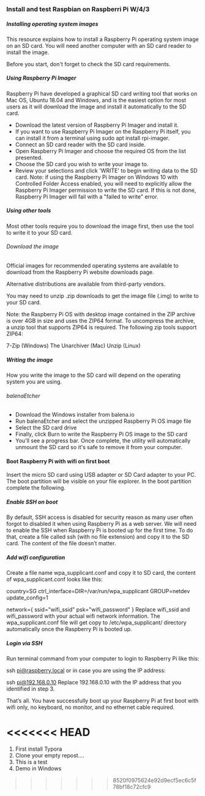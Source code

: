 ### Install and test Raspbian on Raspberri Pi W/4/3

##### Installing operating system images

This resource explains how to install a Raspberry Pi operating system image on an SD card. You will need another computer with an SD card reader to install the image.

Before you start, don't forget to check the SD card requirements.

##### Using Raspberry Pi Imager

Raspberry Pi have developed a graphical SD card writing tool that works on Mac OS, Ubuntu 18.04 and Windows, and is the easiest option for most users as it will download the image and install it automatically to the SD card.

- Download the latest version of Raspberry Pi Imager and install it.
- If you want to use Raspberry Pi Imager on the Raspberry Pi itself, you can install it from a terminal using sudo apt install rpi-imager.
- Connect an SD card reader with the SD card inside.
- Open Raspberry Pi Imager and choose the required OS from the list presented.
- Choose the SD card you wish to write your image to.
- Review your selections and click 'WRITE' to begin writing data to the SD card.
  Note: if using the Raspberry Pi Imager on Windows 10 with Controlled Folder Access enabled, you will need to explicitly allow the Raspberry Pi Imager permission to write the SD card. If this is not done, Raspberry Pi Imager will fail with a "failed to write" error.

##### Using other tools

Most other tools require you to download the image first, then use the tool to write it to your SD card.

###### Download the image

Official images for recommended operating systems are available to download from the Raspberry Pi website downloads page.

Alternative distributions are available from third-party vendors.

You may need to unzip .zip downloads to get the image file (.img) to write to your SD card.

Note: the Raspberry Pi OS with desktop image contained in the ZIP archive is over 4GB in size and uses the ZIP64 format. To uncompress the archive, a unzip tool that supports ZIP64 is required. The following zip tools support ZIP64:

7-Zip (Windows)
The Unarchiver (Mac)
Unzip (Linux)

##### Writing the image

How you write the image to the SD card will depend on the operating system you are using.

###### balenaEtcher

- Download the Windows installer from balena.io
- Run balenaEtcher and select the unzipped Raspberry Pi OS image file
- Select the SD card drive
- Finally, click Burn to write the Raspberry Pi OS image to the SD card
- You'll see a progress bar. Once complete, the utility will automatically unmount the SD card so it's safe to remove it from your computer.

#### Boot Raspberry Pi with wifi on first boot

Insert the micro SD card using USB adapter or SD Card adapter to your PC. The boot partition will be visible on your file explorer. In the boot partition complete the following.

##### Enable SSH on boot

By default, SSH access is disabled for security reason as many user often forgot to disabled it when using Raspberry Pi as a web server. We will need to enable the SSH when Raspberry Pi is booted up for the first time. To do that, create a file called ssh (with no file extension) and copy it to the SD card. The content of the file doesn’t matter.

##### Add wifi configuration

Create a file name wpa_supplicant.conf and copy it to SD card, the content of wpa_supplicant.conf looks like this:

country=SG
ctrl_interface=DIR=/var/run/wpa_supplicant GROUP=netdev
update_config=1

network={
    ssid="wifi_ssid"
    psk="wifi_password"
}
Replace wifi_ssid and wifi_password with your actual wifi network information. The wpa_supplicant.conf file will get copy to /etc/wpa_supplicant/ directory automatically once the Raspberry Pi is booted up.

##### Login via SSH

Run terminal command from your computer to login to Raspberry Pi like this:

ssh pi@raspberry.local
or in case you are using the IP address:

ssh pi@192.168.0.10
Replace 192.168.0.10 with the IP address that you identified in step 3.

That’s all. You have successfully boot up your Raspberry Pi at first boot with wifi only, no keyboard, no monitor, and no ethernet cable required.




<<<<<<< HEAD
=======
1. First install Typora
2. Clone your empty repost....
3. This is a test 
4. Demo in Windows
>>>>>>> 8520f0975624e92d9ecf5ec6c5f78bf18c72cfc9

